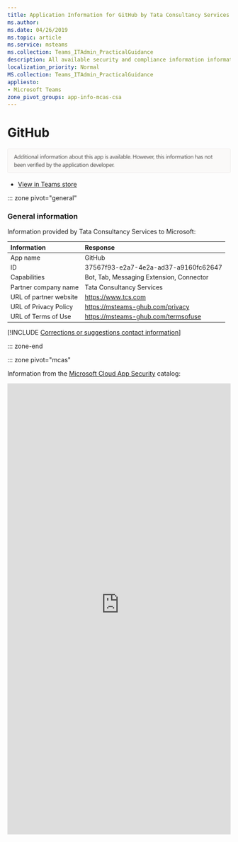 ```yaml
---
title: Application Information for GitHub by Tata Consultancy Services
ms.author: 
ms.date: 04/26/2019
ms.topic: article
ms.service: msteams
ms.collection: Teams_ITAdmin_PracticalGuidance
description: All available security and compliance information information for GitHub, its data handling policies, its Microsoft Cloud App Security app catalog information, and security/compliance information in the CSA STAR registry.
localization_priority: Normal
MS.collection: Teams_ITAdmin_PracticalGuidance
appliesto:
- Microsoft Teams
zone_pivot_groups: app-info-mcas-csa
---
```

# GitHub

<p></p><img alt="Non-attested image" src="./images/unattested.png" width="650"/>

* <a href="https://teams.microsoft.com/l/app/37567f93-e2a7-4e2a-ad37-a9160fc62647" target="_blank">View in Teams store</a>

::: zone pivot="general"

### General information

Information provided by Tata Consultancy Services to Microsoft:

| **Information** | **Response** |
|:----------------|:-------------|
| App name | GitHub |
| ID | 37567f93-e2a7-4e2a-ad37-a9160fc62647 |
| Capabilities | Bot, Tab, Messaging Extension, Connector |
| Partner company name | Tata Consultancy Services |
| URL of partner website | <https://www.tcs.com> |
| URL of Privacy Policy | <https://msteams-ghub.com/privacy> |
| URL of Terms of Use | <https://msteams-ghub.com/termsofuse> |

 [!INCLUDE [Corrections or suggestions contact information](./includes/corrections-or-suggestions.md)]

::: zone-end


::: zone pivot="mcas"

Information from the [Microsoft Cloud App Security](https://www.microsoft.com/en-us/enterprise-mobility-security/cloud-app-security) catalog:

<iframe height='1020' title='Microsoft Cloud App Security Information' src='https://3ca685143b5b46b4b0e5266dadf2e97c.codepen.website/#/dashboard/11760' frameborder='no'  style='width: 100%;'>

Open <a href="https://3ca685143b5b46b4b0e5266dadf2e97c.codepen.website/#/dashboard/11760" target="_blank">in a new tab</a>

[!INCLUDE [Corrections or suggestions contact information](./includes/corrections-or-suggestions.md)]

::: zone-end

::: zone pivot="csa"

### CSA STAR information

[Cloud Security Alliance](https://cloudsecurityalliance.org/about/) is a not-for-profit organization dedicated to defining and raising awareness of best practices to help ensure a secure cloud computing environment. The CSA maintains the [Security, Trust & Assurance Registry (STAR)](https://cloudsecurityalliance.org/star/), a free, publicly-accessible registry where cloud-based providers can publish information on security, privacy, and compliance practices. The STAR registry contains three levels of assurance: self-assessment, 3rd-party audit, and continuous monitoring. More information on assurance levels can be found [here](https://cloudsecurityalliance.org/star/#_overview).

> [!NOTE]
> This information is self-reported by Tata Consultancy Services and directly submitted to and retrieved from CSA STAR. Microsoft is not responsible for the accuracy of this information.

<iframe height='798' scrolling='yes' title='Microsoft Teams App Information: CSA STAR' src='https://66eac45ba2a0418f9cfa290fcad4072b.codepen.website/#/details/426/GitHub' frameborder='no' style='width: 100%;'>

[!INCLUDE [Corrections or suggestions contact information](./includes/corrections-or-suggestions.md)]

::: zone-end

